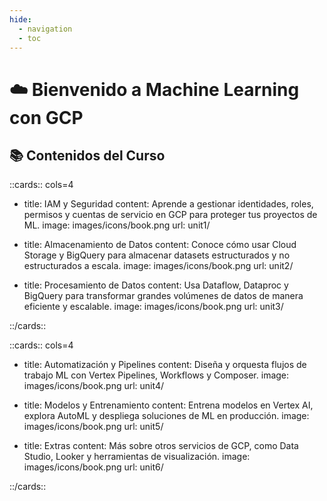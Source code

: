 ```yaml
---
hide:
  - navigation
  - toc
---
```


# ☁️ Bienvenido a **Machine Learning con GCP**


## 📚 Contenidos del Curso

::cards:: cols=4

- title: IAM y Seguridad
  content: Aprende a gestionar identidades, roles, permisos y cuentas de servicio en GCP para proteger tus proyectos de ML.
  image: images/icons/book.png
  url: unit1/

- title: Almacenamiento de Datos
  content: Conoce cómo usar Cloud Storage y BigQuery para almacenar datasets estructurados y no estructurados a escala.
  image: images/icons/book.png
  url: unit2/

- title: Procesamiento de Datos
  content: Usa Dataflow, Dataproc y BigQuery para transformar grandes volúmenes de datos de manera eficiente y escalable.
  image: images/icons/book.png
  url: unit3/


::/cards::


::cards:: cols=4

- title: Automatización y Pipelines
  content: Diseña y orquesta flujos de trabajo ML con Vertex Pipelines, Workflows y Composer.
  image: images/icons/book.png
  url: unit4/

- title: Modelos y Entrenamiento
  content: Entrena modelos en Vertex AI, explora AutoML y despliega soluciones de ML en producción.
  image: images/icons/book.png
  url: unit5/

- title: Extras
  content: Más sobre otros servicios de GCP, como Data Studio, Looker y herramientas de visualización.
  image: images/icons/book.png
  url: unit6/


::/cards::
